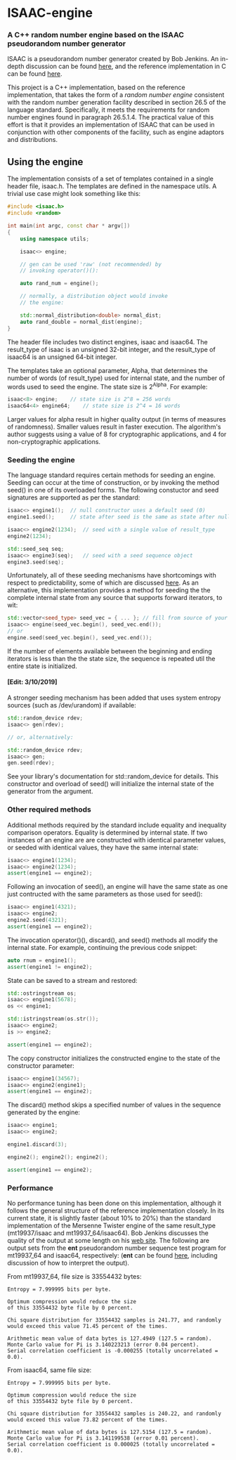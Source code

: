 # ISAAC-engine

### A C++ random number engine based on the ISAAC pseudorandom number generator

ISAAC is a pseudorandom number generator created by Bob Jenkins. An in-depth discussion can
be found [here](http://burtleburtle.net/bob/rand/isaac.html), and the reference implementation
in C can be found [here](http://burtleburtle.net/bob/rand/isaacafa.html).

This project is a C++ implementation, based on the reference implementation, that takes
the form of a *random number engine* consistent with the random number generation
facility described in section 26.5 of the language standard. Specifically, it meets the
requirements for random number engines found in paragraph 26.5.1.4. The practical value of this
effort is that it provides an implementation of ISAAC that can be used in conjunction with
other components of the facility, such as engine adaptors and distributions.

## Using the engine

The implementation consists of a set of templates contained in a single header file, isaac.h.
The templates are defined in the namespace utils. A trivial use case might look something like this:

```` cpp
#include <isaac.h>
#include <random>

int main(int argc, const char * argv[])
{
	using namespace utils;

	isaac<> engine;

	// gen can be used 'raw' (not recommended) by
	// invoking operator()():

	auto rand_num = engine();

	// normally, a distribution object would invoke 
	// the engine:

	std::normal_distribution<double> normal_dist;
	auto rand_double = normal_dist(engine);
}
````
The header file includes two distinct engines, isaac and isaac64. The result_type of
isaac is an unsigned 32-bit integer, and the result_type of isaac64
is an unsigned 64-bit integer.

The templates take an optional parameter, Alpha, that determines the number of words
(of result_type) used for internal state, and the number of words used to seed the engine.
The state size is 2<sup>Alpha</sup>. For example:

```` cpp
isaac<8> engine; 	// state size is 2^8 = 256 words
isaac64<4> engine64; 	// state size is 2^4 = 16 words
````
Larger values for alpha result in higher quality output (in terms of measures of randomness).
Smaller values result in faster execution. The algorithm's author suggests using a value
of 8 for cryptographic applications, and 4 for non-cryptographic applications.

### Seeding the engine

The language standard requires certain methods for seeding an engine. Seeding can
occur at the time of construction, or by invoking the method seed() in one of its 
overloaded forms. The following constuctor and seed signatures are supported as per
the standard:

```` cpp
isaac<> engine1(); 	// null constructor uses a default seed (0)
engine1.seed();		// state after seed is the same as state after null constructor

isaac<> engine2(1234);	// seed with a single value of result_type
engine2(1234);

std::seed_seq seq;
isaac<> engine3(seq);	// seed with a seed sequence object
engine3.seed(seq);
````
Unfortunately, all of these seeding mechanisms have shortcomings with respect to predictability,
some of which are discussed [here](http://www.pcg-random.org/posts/cpp-seeding-surprises.html).
As an alternative, this implementation provides a method for seeding the the complete internal state
from any source that supports forward iterators, to wit:

```` cpp
std::vector<seed_type> seed_vec = { ... }; // fill from source of your choice
isaac<> engine(seed_vec.begin(), seed_vec.end());
// or
engine.seed(seed_vec.begin(), seed_vec.end());
````
If the number of elements available between the beginning and ending iterators is less than the the
state size, the sequence is repeated util the entire state is initialized.

#### [Edit: 3/10/2019]

A stronger seeding mechanism has been added that uses system entropy sources (such as /dev/urandom)
if available:

```` cpp
std::random_device rdev;
isaac<> gen(rdev);

// or, alternatively:

std::random_device rdev;
isaac<> gen;
gen.seed(rdev);
````

See your library's documentation for std::random_device for details. This constructor and overload of seed()
will initialize the internal state of the generator from the argument.

### Other required methods

Additional methods required by the standard include equality and inequality comparison operators.
Equality is determined by internal state. If two instances of an engine are are constructed with identical
parameter values, or seeded with identical values, they have the same internal state:

```` cpp
isaac<> engine1(1234);
isaac<> engine2(1234);
assert(engine1 == engine2);
````
Following an invocation of seed(), an engine will have the same state as one just contructed with
the same parameters as those used for seed():

```` cpp
isaac<> engine1(4321);
isaac<> engine2;
engine2.seed(4321);
assert(engine1 == engine2);
````
The invocation operator()(), discard(), and seed() methods all modify the internal state. For example, 
continuing the previous code snippet:

```` cpp
auto rnum = engine1();
assert(engine1 != engine2);
````
State can be saved to a stream and restored:

```` cpp
std::ostringstream os;
isaac<> engine1(5678);
os << engine1;

std::istringstream(os.str());
isaac<> engine2;
is >> engine2;

assert(engine1 == engine2);
````
The copy constructor initializes the constructed engine to the state of the constructor parameter:

```` cpp
isaac<> engine1(34567);
isaac<> engine2(engine1);
assert(engine1 == engine2);
````
The discard() method skips a specified number of values in the sequence generated by the engine:

```` cpp
isaac<> engine1;
isaac<> engine2;

engine1.discard(3);

engine2(); engine2(); engine2();

assert(engine1 == engine2);
````

### Performance

No performance tuning has been done on this implementation, although it follows the general structure of
the reference implementation closely. In its current state, it is slightly faster (about 10% to 20%) than the 
standard implementation of the Mersenne Twister engine of the same result_type (mt19937/isaac and mt19937_64/isaac64).
Bob Jenkins discusses the quality of the output at some length on his 
[web site](http://burtleburtle.net/bob/rand/isaac.html). The following
are output sets from the **ent** pseudorandom number sequence test program for mt19937_64 and isaac64, respectively:
(**ent** can be found [here](http://www.fourmilab.ch/random/), including discussion of how to interpret the output).

From mt19937_64, file size is 33554432 bytes:

````
Entropy = 7.999995 bits per byte.

Optimum compression would reduce the size
of this 33554432 byte file by 0 percent.

Chi square distribution for 33554432 samples is 241.77, and randomly
would exceed this value 71.45 percent of the times.

Arithmetic mean value of data bytes is 127.4949 (127.5 = random).
Monte Carlo value for Pi is 3.140223213 (error 0.04 percent).
Serial correlation coefficient is -0.000255 (totally uncorrelated = 0.0).
````
From isaac64, same file size:

````
Entropy = 7.999995 bits per byte.

Optimum compression would reduce the size
of this 33554432 byte file by 0 percent.

Chi square distribution for 33554432 samples is 240.22, and randomly
would exceed this value 73.82 percent of the times.

Arithmetic mean value of data bytes is 127.5154 (127.5 = random).
Monte Carlo value for Pi is 3.141199538 (error 0.01 percent).
Serial correlation coefficient is 0.000025 (totally uncorrelated = 0.0).
````






